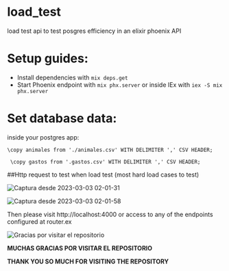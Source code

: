 # load_test
load test api to test posgres efficiency in an elixir phoenix API 


# Setup guides:

  * Install dependencies with `mix deps.get`
  * Start Phoenix endpoint with `mix phx.server` or inside IEx with `iex -S mix phx.server`

# Set database data:

inside your postgres app:

 ```
 \copy animales from './animales.csv' WITH DELIMITER ',' CSV HEADER;
 
  \copy gastos from '.gastos.csv' WITH DELIMITER ',' CSV HEADER;
 
 ```
 
 
 ##Http request to test when load test (most hard load cases to test)
 
 ![Captura desde 2023-03-03 02-01-31](https://user-images.githubusercontent.com/72921055/222605329-2f3fd362-843e-4181-aba2-7eb1eab809aa.png)

![Captura desde 2023-03-03 02-01-58](https://user-images.githubusercontent.com/72921055/222605374-f41ab447-4016-48f7-a9cb-974627cd226e.png)

Then please visit http://localhost:4000 or access to any of the endpoints configured at router.ex



![Gracias por visitar el repositorio](https://geekytheory.com/content/images/2014/05/Cat-Illustrations-024.jpg)


**MUCHAS GRACIAS POR VISITAR EL REPOSITORIO**

**THANK YOU SO MUCH FOR VISITING THE REPOSITORY**

